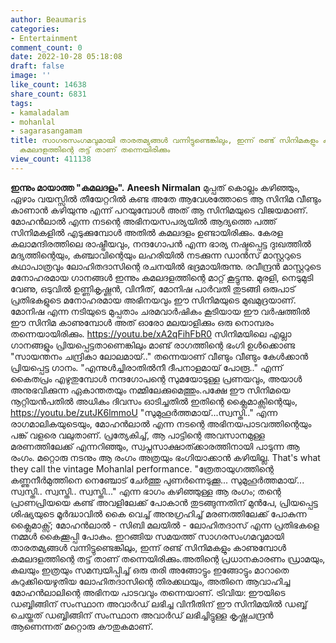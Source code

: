 ```yaml
---
author: Beaumaris
categories:
- Entertainment
comment_count: 0
date: 2022-10-28 05:18:08
draft: false
image: ''
like_count: 14638
share_count: 6831
tags:
- kamaladalam
- mohanlal
- sagarasangamam
title: സാഗരസംഗമവുമായി താരതമ്യങ്ങൾ വന്നിട്ടുണ്ടെങ്കിലും, ഇന്ന് രണ്ട് സിനിമകളും കാണുമ്പോൾ
  കമലദളത്തിന്റെ തട്ട് താണ് തന്നെയിരിക്കും
view_count: 411138
---
```


**ഇന്നും മായാത്ത "കമലദളം".** **Aneesh Nirmalan** മുപ്പത് കൊല്ലം കഴിഞ്ഞും, ഏഴാം വയസ്സിൽ തീയേറ്ററിൽ കണ്ട അതേ ആവേശത്തോടെ ആ സിനിമ വീണ്ടും കാണാൻ കഴിയുന്നു എന്ന്‌ പറയുമ്പോൾ അത് ആ സിനിമയുടെ വിജയമാണ്. മോഹൻലാൽ എന്ന നടന്റെ അഭിനയസപര്യയിൽ ആദ്യത്തെ പത്ത് സിനിമകളിൽ എടുക്കുമ്പോൾ അതിൽ കമലദളം ഉണ്ടായിരിക്കും. കേരള കലാമന്ദിരത്തിലെ രാഷ്ട്രീയവും, നന്ദഗോപൻ എന്ന ഭാര്യ നഷ്ടപ്പെട്ട ദുഃഖത്തിൽ മദ്യത്തിന്റെയും, കഞ്ചാവിന്റെയും ലഹരിയിൽ നടക്കുന്ന ഡാൻസ് മാസ്റ്ററുടെ കഥാപാത്രവും ലോഹിതദാസിന്റെ രചനയിൽ ഭദ്രമായിരുന്നു. രവീന്ദ്രൻ മാസ്റ്ററുടെ മനോഹരമായ ഗാനങ്ങൾ ഇന്നും കമലദളത്തിന്റെ മാറ്റ് കൂട്ടുന്നു. മുരളി, നെടുമുടി വേണു, ഒടുവിൽ ഉണ്ണികൃഷ്ണൻ, വിനീത്, മോനിഷ പാർവതി തുടങ്ങി ഒരുപാട് പ്രതിഭകളുടെ മനോഹരമായ അഭിനയവും ഈ സിനിമയുടെ മുഖമുദ്രയാണ്. മോനിഷ എന്ന നടിയുടെ മുപ്പതാം ചരമവാർഷികം കൂടിയായ ഈ വർഷത്തിൽ ഈ സിനിമ കാണുമ്പോൾ അത് ഓരോ മലയാളിക്കും ഒരു നൊമ്പരം തന്നെയായിരിക്കും. https://youtu.be/xA2qFihFbR0 സിനിമയിലെ എല്ലാ ഗാനങ്ങളും പ്രിയപ്പെട്ടതാണെങ്കിലും മാണ്ട് രാഗത്തിന്റെ ഭംഗി ഉൾക്കൊണ്ട "സായന്തനം ചന്ദ്രികാ ലോലമായ്.." തന്നെയാണ് വീണ്ടും വീണ്ടും കേൾക്കാൻ പ്രിയപ്പെട്ട ഗാനം. "എന്നുൾച്ചിരാതിൽനീ ദീപനാളമായ് പോരൂ.." എന്ന്‌ കൈതപ്രം എഴുതുമ്പോൾ നന്ദഗോപന്റെ സുമയോടുള്ള പ്രണയവും, അയാൾ അനുഭവിക്കുന്ന ഏകാന്തതയും നമ്മിലേക്കുമെത്തും.പക്ഷേ ഈ സിനിമയെ നൂറ്റിയൻപതിൽ അധികം ദിവസം ഓടിച്ചതിൽ ഇതിന്റെ ക്ലൈമാക്സിന്റെയും, https://youtu.be/zutJK6lmmoU "സുമുഹൂർത്തമായ്...സ്വസ്തി.." എന്ന രാഗമാലികയുടെയും, മോഹൻലാൽ എന്ന നടന്റെ അഭിനയപാടവത്തിന്റെയും പങ്ക് വളരെ വലുതാണ്. പ്രത്യേകിച്ച്, ആ പാട്ടിന്റെ അവസാനമുള്ള മരണത്തിലേക്ക് എന്നറിഞ്ഞും, സ്വപ്നസാക്ഷാത്ക്കാരത്തിനായി പാടുന്ന ആ രംഗം. മറ്റൊരു നടനും ആ രംഗം അത്രയും ഭംഗിയാക്കാൻ കഴിയില്ല. That's what they call the vintage Mohanlal performance. "ത്രേതായുഗത്തിന്റെ കണ്ണുനീർമുത്തിനെ നെഞ്ചോട് ചേർത്തു പുണർന്നെടുക്കൂ... സുമുഹൂർത്തമായ്... സ്വസ്തി.. സ്വസ്തി.. സ്വസ്തി..." എന്ന ഭാഗം കഴിഞ്ഞുള്ള ആ രംഗം; തന്റെ പ്രാണപ്രിയയെ കണ്ട് അവളിലേക്ക് പോകാൻ തുടങ്ങുന്നതിന് മുൻപേ, പ്രിയപ്പെട്ട ശിഷ്യയുടെ മൂർദ്ധാവിൽ കൈ വെച്ച് അനുഗ്രഹിച്ച് മരണത്തിലേക്ക് പോകുന്ന ക്ലൈമാക്സ്‌; മോഹൻലാൽ - സിബി മലയിൽ - ലോഹിതദാസ് എന്ന പ്രതിഭകളെ നമ്മൾ കൈക്കൂപ്പി പോകും. ഇറങ്ങിയ സമയത്ത് സാഗരസംഗമവുമായി താരതമ്യങ്ങൾ വന്നിട്ടുണ്ടെങ്കിലും, ഇന്ന് രണ്ട് സിനിമകളും കാണുമ്പോൾ കമലദളത്തിന്റെ തട്ട് താണ് തന്നെയിരിക്കും.അതിന്റെ പ്രധാനകാരണം ഡ്രാമയും, കലയും ഇത്രയും സമന്വയിപ്പിച്ച് ഒരു തരി അങ്ങോട്ടും ഇങ്ങോട്ടും മാറാതെ കുറുക്കിയെഴുതിയ ലോഹിതദാസിന്റെ തിരക്കഥയും, അതിനെ ആവാഹിച്ച മോഹൻലാലിന്റെ അഭിനയ പാടവവും തന്നെയാണ്. ട്രിവിയ: ഈയിടെ ഡബ്ബിങ്ങിന് സംസ്ഥാന അവാർഡ് ലഭിച്ച വിനീതിന് ഈ സിനിമയിൽ ഡബ്ബ് ചെയ്തത് ഡബ്ബിങ്ങിന് സംസ്ഥാന അവാർഡ് ലഭിച്ചിട്ടുള്ള കൃഷ്ണചന്ദ്രൻ ആണെന്നത് മറ്റൊരു കൗതുകമാണ്.